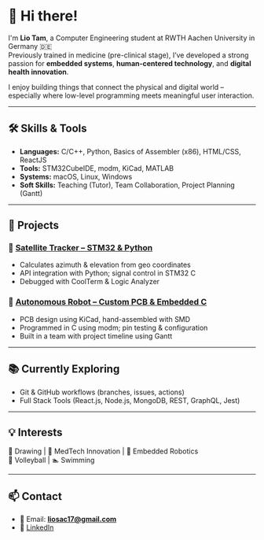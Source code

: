 # 👋 Hi there!

I'm **Lio Tam**, a Computer Engineering student at RWTH Aachen University in Germany 🇩🇪  
Previously trained in medicine (pre-clinical stage), I’ve developed a strong passion for **embedded systems**, **human-centered technology**, and **digital health innovation**.

I enjoy building things that connect the physical and digital world – especially where low-level programming meets meaningful user interaction.

---

## 🛠️ Skills & Tools

- **Languages:** C/C++, Python, Basics of Assembler (x86), HTML/CSS, ReactJS
- **Tools:** STM32CubeIDE, modm, KiCad, MATLAB
- **Systems:** macOS, Linux, Windows
- **Soft Skills:** Teaching (Tutor), Team Collaboration, Project Planning (Gantt)

---

## 🚀 Projects

### 🔭 [Satellite Tracker – STM32 & Python](https://github.com/lio-tam/Satellite-Tracker-STM32)
- Calculates azimuth & elevation from geo coordinates
- API integration with Python; signal control in STM32 C
- Debugged with CoolTerm & Logic Analyzer

### 🤖 [Autonomous Robot – Custom PCB & Embedded C](https://github.com/lio-tam/Autonomous-SIMA-Robot)
- PCB design using KiCad, hand-assembled with SMD
- Programmed in C using modm; pin testing & configuration
- Built in a team with project timeline using Gantt

---

## 📚 Currently Exploring

- Git & GitHub workflows (branches, issues, actions)
- Full Stack Tools (React.js, Node.js, MongoDB, REST, GraphQL, Jest)

---

## 💡 Interests

🎨 Drawing | 🧠 MedTech Innovation | 🤖 Embedded Robotics  
🏐 Volleyball | 🏊 Swimming

---

## 📫 Contact

- 📧 Email: **liosac17@gmail.com**  
- 🔗 [LinkedIn](https://www.linkedin.com/in/lio-tam)  
